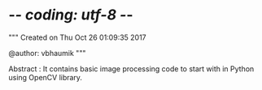 # -*- coding: utf-8 -*-
"""
Created on Thu Oct 26 01:09:35 2017

@author: vbhaumik
"""

Abstract :
It contains basic image processing code to start with in Python using OpenCV library.
